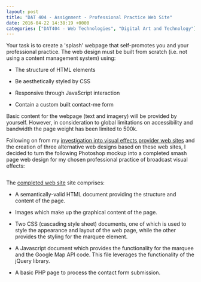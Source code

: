 ```yaml
---
layout: post
title: "DAT 404 - Assignment - Professional Practice Web Site"
date: 2016-04-22 14:38:19 +0000
categories: ["DAT404 - Web Technologies", "Digital Art and Technology"]
---
```


Your task is to create a 'splash' webpage that self-promotes you and your professional practice. The web design&nbsp;must be built from scratch (i.e. not using a content management system) using:

- The structure of HTML elements

- Be aesthetically styled by CSS

- Responsive through JavaScript interaction

- Contain a custom built contact-me form

Basic content for the webpage (text and imagery) will be provided by yourself. However, in consideration to global limitations on accessibility and bandwidth the page weight has been limited to 500k.

<p>Following on from my <a href="http://www.circleseven.co.uk/2016/03/29/dat-404-web-technologies-assignment-preparation/">investigation </a><a href="{{ site.baseurl }}/dat-404-web-technologies-assignment-preparation/">into visual effects provider web sites</a>&nbsp;and the creation of three alternative web designs based on these web sites, I decided to turn the following Photoshop mockup into a completed smash page web design for my chosen professional practice of broadcast visual effects:</p>

<figure><a href="{{ site.baseurl }}/wp-content/uploads/2023/05/website_mockup.jpg"><img src="https://www.circleseven.co.uk/wp-content/uploads/2023/05/website_mockup-755x1024.jpg" alt="" class="wp-image-599"/ loading="lazy"></a></figure>

<p>The <a href="http://www.circleseven.co.uk/dat404" target="_blank" rel="noreferrer noopener">completed web site</a> site comprises:</p>

- A semantically-valid HTML document providing the structure and content of the page.

- Images which make up the graphical content of the page.

- Two CSS (cascading style sheet) documents, one of which is&nbsp;used to style the appearance and layout of the web page, while the other provides the styling for the marquee element.

- A Javascript document which provides the functionality for the marquee and the Google Map API code. This file leverages the functionality of the jQuery library.

- A basic PHP page to process the contact form submission.

